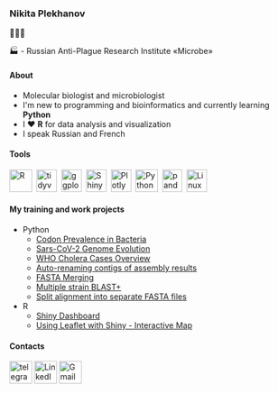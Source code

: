 ### Nikita Plekhanov 

🧬🧫🌱

🏭 - Russian Anti-Plague Research Institute «Microbe»

#### About
- Molecular biologist and microbiologist
- I'm new to programming and bioinformatics and currently learning **Python**
- I :heart: **R** for data analysis and visualization
- I speak Russian and French

#### Tools
<img src="https://cdn.jsdelivr.net/gh/devicons/devicon@latest/icons/r/r-original.svg" title="R" width="40" height="40"/>&nbsp;
<img src="https://tidyverse.tidyverse.org/logo.png" title="tidyverse" width="36" height="40"/>&nbsp;
<img src="https://www.tidyverse.org/css/images/hex/ggplot2.png" title="ggplot2" width="36" height="40"/>&nbsp;
<img src="https://jeremymack-lu.github.io/shinyapps/images/shiny_hex.png" title="Shiny" width="36" height="40"/>&nbsp;
<img src="https://cdn.jsdelivr.net/gh/devicons/devicon@latest/icons/plotly/plotly-original.svg" title="Plotly" width="36" height="40"/>&nbsp;
<img src="https://cdn.jsdelivr.net/gh/devicons/devicon@latest/icons/python/python-original.svg" title="Python" width="40" height="40"/>&nbsp;
<img src="https://cdn.jsdelivr.net/gh/devicons/devicon@latest/icons/pandas/pandas-original-wordmark.svg" title="pandas" width="35" height="40"/>&nbsp;
<img src="https://cdn.jsdelivr.net/gh/devicons/devicon@latest/icons/linux/linux-original.svg" title="Linux" width="36" height="40"/>&nbsp;

#### My training and work projects
- Python
  - [Codon Prevalence in Bacteria](https://colab.research.google.com/drive/1GnDstThfq3h05z-yY7E5jrQi2kgu4QcC?usp=sharing)
  - [Sars-CoV-2 Genome Evolution](https://colab.research.google.com/drive/1gaMZiEuwduYYA76ARHV3O7pyJJ9zhSx-?usp=sharing)
  - [WHO Cholera Cases Overview](https://colab.research.google.com/drive/14f7Ob4xpfQt_WSrMvNp5ywTWQEi7Q_U1?usp=sharing)
  - [Auto-renaming contigs of assembly results](https://colab.research.google.com/drive/19Gp9SsSDx4OqE7vSEEAcPE7SpTaelFBR?usp=sharing)
  - [FASTA Merging](https://colab.research.google.com/drive/1pemVDpjiYeR1G9j4EgZhGrzNX9Boa6_D?usp=sharing)
  - [Multiple strain BLAST+](https://colab.research.google.com/drive/1AwGbwPEz35OVfS7KFvHX1BzqH2dQUydx?usp=sharing)
  - [Split alignment into separate FASTA files](https://colab.research.google.com/drive/1X3pX6nYMp5buyJHVjN0K4OdRLfE0xhgy?usp=sharing)
- R
  - [Shiny Dashboard](https://muscari.shinyapps.io/TrustUs/) 
  - [Using Leaflet with Shiny - Interactive Map](https://muscari.shinyapps.io/Shiny_map)
#### Contacts
[<img src="https://img.icons8.com/?size=100&id=63306&format=png&color=000000" title="Telegram" alt="telegram" width="40" height="40">](https://t.me/mscrr)
[<img src="https://img.icons8.com/?size=100&id=13930&format=png&color=000000" title="LinkedIn" alt="LinkedIn" width="40" height="40">](http://www.linkedin.com/in/nikita-plekhanov)
[<img src="https://img.icons8.com/?size=100&id=ho8QlOYvMuG3&format=png&color=000000" title="Gmail" alt="Gmail" width="40" height="40">](naplekhanov@gmail.com)


                  
                         




          
           


 

